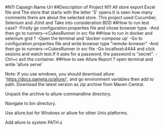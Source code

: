 #N11 Capaign Name Url 
##Description of Project
N11 All store export Excel file and The store that starts with the letter 'S' opens.It is seen how many comments there are about the selected store.
This project used Cucumber, Selenium and JUnit and Take into consideration BDD
##How to run test case? 
-Firstly go configuration.properties file and chose browser type.
-And then go to runners-->CukesRunner in src file
##How to run in docker and selenium grid ?
-Open the terminal and 'docker-compose up'
-Go to configuration.properties file and write browser type "remote-browser"
-And then go to runners-->CukesRunner in src file
-Go localhost:4444 and click sesions and  watch test.If it asks for a password, the password is "secret".
-Ctrl+c exit the container.
##How to see Allure Report ?
open terminal and write 'allure serve'

Note: If you use windows, you should download allure 'https://docs.qameta.io/allure/', 
and go environment variables then add to path.
Download the latest version as zip archive from Maven Central.

Unpack the archive to allure-commandline directory.

Navigate to bin directory.

Use allure.bat for Windows or allure for other Unix platforms.

Add allure to system PATH.s
